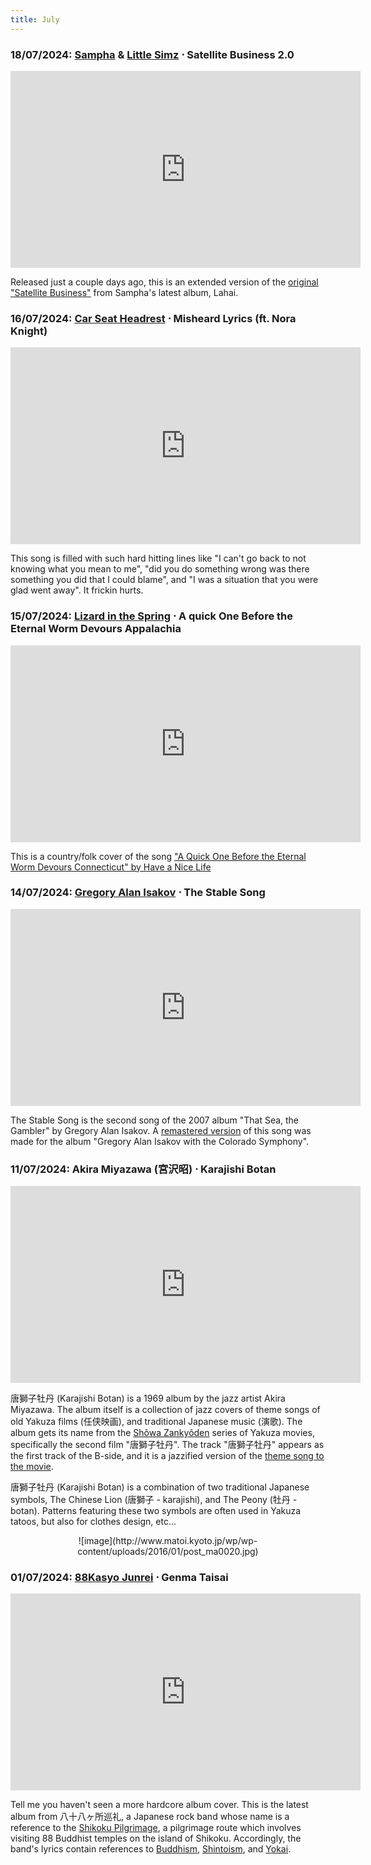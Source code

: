 ```yaml
---
title: July
---
```

### **18/07/2024**: [Sampha](https://www.sampha.com) & [Little Simz](https://littlesimz.com) ⋅ Satellite Business 2.0
<iframe src="https://www.youtube.com/embed/THre1r5KGR0" width="560" height="315" title="A YouTube video" frameborder="0" allowfullscreen></iframe>

Released just a couple days ago, this is an extended version of the [original "Satellite Business"](https://www.youtube.com/watch?v=9GGhNO7udcQ&list=OLAK5uy_nAzbJnksSW-3lirXy1HdNTmhJ1vC3FMnM&index=5) from Sampha's latest album, Lahai.

### **16/07/2024**: [Car Seat Headrest](https://carseatheadrest.com) ⋅ Misheard Lyrics (ft. Nora Knight)
<iframe src="https://www.youtube.com/embed/4tRYcekYHnk" width="560" height="315" title="A YouTube video" frameborder="0" allowfullscreen></iframe>

This song is filled with such hard hitting lines like "I can't go back to not knowing what you mean to me", "did you do something wrong was there something you did that I could blame", and "I was a situation that you were glad went away". It frickin hurts.


### **15/07/2024**: [Lizard in the Spring](https://lizardinthespring.bandcamp.com) ⋅ A quick One Before the Eternal Worm Devours Appalachia
<iframe src="https://www.youtube.com/embed/feLsyQ_homk" width="560" height="315" title="A YouTube video" frameborder="0" allowfullscreen></iframe>

This is a country/folk cover of the song ["A Quick One Before the Eternal Worm Devours Connecticut" by Have a Nice Life](https://www.youtube.com/watch?v=8QmPCrC7uXw)


### **14/07/2024**: [Gregory Alan Isakov](https://gregoryalanisakov.com) ⋅ The Stable Song
<iframe src="https://www.youtube.com/embed/jGDjO9kuKyY" width="560" height="315" title="A YouTube video" frameborder="0" allowfullscreen></iframe>

The Stable Song is the second song of the 2007 album "That Sea, the Gambler" by Gregory Alan Isakov. A [remastered version](https://www.youtube.com/watch?v=AqyAmmEkVvI) of this song was made for the album "Gregory Alan Isakov with the Colorado Symphony".

### **11/07/2024**: Akira Miyazawa (宮沢昭) ⋅ Karajishi Botan
<iframe src="https://www.youtube.com/embed/XcacYydRMZM" width="560" height="315" title="A YouTube video" frameborder="0" allowfullscreen></iframe>

唐獅子牡丹 (Karajishi Botan) is a 1969 album by the jazz artist Akira Miyazawa. The album itself is a collection of jazz covers of theme songs of old Yakuza films (任侠映画), and traditional Japanese music (演歌). The album gets its name from the [Shôwa Zankyôden](https://ja.wikipedia.org/wiki/昭和残侠伝シリーズ) series of Yakuza movies, specifically the second film "唐獅子牡丹". The track "唐獅子牡丹" appears as the first track of the B-side, and it is a jazzified version of the [theme song to the movie](https://www.youtube.com/watch?v=DJuxF65texc). 

唐獅子牡丹 (Karajishi Botan) is a combination of two traditional Japanese symbols, The Chinese Lion (唐獅子 - karajishi), and The Peony (牡丹 - botan). Patterns featuring these two symbols are often used in Yakuza tatoos, but also for clothes design, etc...

<div align="center" markdown="1">
![image](http://www.matoi.kyoto.jp/wp/wp-content/uploads/2016/01/post_ma0020.jpg)
</div>

### **01/07/2024**: [88Kasyo Junrei](https://88kasyo.com) ⋅ Genma Taisai
<iframe src="https://www.youtube.com/embed/1KwZMSmCAIs" width="560" height="315" title="A YouTube video" frameborder="0" allowfullscreen></iframe>

Tell me you haven't seen a more hardcore album cover. This is the latest album from 八十八ヶ所巡礼, a Japanese rock band whose name is a reference to the [Shikoku Pilgrimage](https://en.wikipedia.org/wiki/Shikoku_Pilgrimage), a pilgrimage route which involves visiting 88 Buddhist temples on the island of Shikoku. Accordingly, the band's lyrics contain references to [Buddhism](https://en.wikipedia.org/wiki/Buddhism), [Shintoism](https://en.wikipedia.org/wiki/Shinto), and [Yokai](https://en.wikipedia.org/wiki/Y%C5%8Dkai).